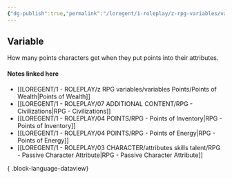 ```yaml
---
{"dg-publish":true,"permalink":"/loregent/1-roleplay/z-rpg-variables/variables-points/amount-of-points/3/","noteIcon":""}
---
```


## Variable
How many points characters get when they put points into their attributes.

#### Notes linked here

- [[LOREGENT/1 - ROLEPLAY/z RPG variables/variables Points/Points of Wealth\|Points of Wealth]]
- [[LOREGENT/1 - ROLEPLAY/07 ADDITIONAL CONTENT/RPG - Civilizations\|RPG - Civilizations]]
- [[LOREGENT/1 - ROLEPLAY/04 POINTS/RPG - Points of Inventory\|RPG - Points of Inventory]]
- [[LOREGENT/1 - ROLEPLAY/04 POINTS/RPG - Points of Energy\|RPG - Points of Energy]]
- [[LOREGENT/1 - ROLEPLAY/03 CHARACTER/attributes skills talent/RPG - Passive Character Attribute\|RPG - Passive Character Attribute]]

{ .block-language-dataview}
